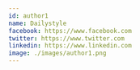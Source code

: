 ```yaml
---
id: author1
name: Dailystyle
facebook: https://www.facebook.com
twitter: https://www.twitter.com
linkedin: https://www.linkedin.com
image: ./images/author1.png
---
```

